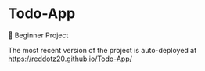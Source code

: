 # Todo-App
📝 Beginner Project

The most recent version of the project is auto-deployed at https://reddotz20.github.io/Todo-App/

